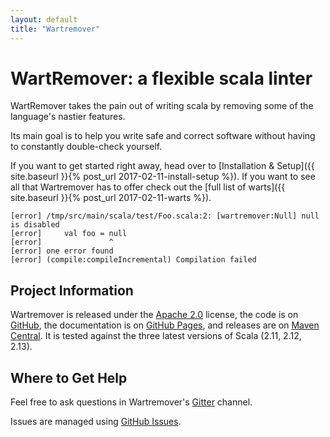 ```yaml
---
layout: default
title: "Wartremover"
---
```


# WartRemover: a flexible scala linter

WartRemover takes the pain out of writing scala by removing some of the language's nastier features.

Its main goal is to help you write safe and correct software without having to constantly double-check yourself.

If you want to get started right away, head over to [Installation & Setup]({{ site.baseurl }}{% post_url 2017-02-11-install-setup %}). If you want to see all that Wartremover has to offer check out the [full list of warts]({{ site.baseurl }}{% post_url 2017-02-11-warts %}).

```console
[error] /tmp/src/main/scala/test/Foo.scala:2: [wartremover:Null] null is disabled
[error] 	val foo = null
[error] 	          ^
[error] one error found
[error] (compile:compileIncremental) Compilation failed
```

## Project Information

Wartremover is released under the [Apache 2.0](https://choosealicense.com/licenses/apache-2.0/) license, the code is on [GitHub](https://github.com/wartremover/wartremover), the documentation is on [GitHub Pages](https://wartremover.github.io/wartremover), and releases are on [Maven Central](http://search.maven.org/#search%7Cga%7C1%7Cg%3A%22org.wartremover%22). It is tested against the three latest versions of Scala (2.11, 2.12, 2.13).

## Where to Get Help

Feel free to ask questions in Wartremover's [Gitter](https://gitter.im/wartremover/Lobby#) channel.

Issues are managed using [GitHub Issues](https://github.com/wartremover/wartremover/issues).
